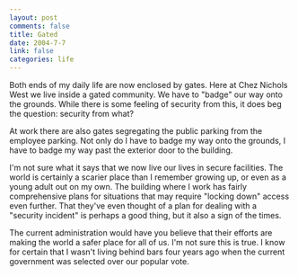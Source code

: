 ```yaml
--- 
layout: post
comments: false
title: Gated
date: 2004-7-7
link: false
categories: life
---
```

Both ends of my daily life are now enclosed by gates. Here at Chez Nichols West we live inside a gated community. We have to "badge" our way onto the grounds. While there is some feeling of security from this, it does beg the question: security from what?

At work there are also gates segregating the public parking from the employee parking. Not only do I have to badge my way onto the grounds, I have to badge my way past the exterior door to the building.

I'm not sure what it says that we now live our lives in secure facilities. The world is certainly a scarier place than I remember growing up, or even as a young adult out on my own. The building where I work has fairly comprehensive plans for situations that may require "locking down" access even further. That they've even thought of a plan for dealing with a "security incident" is perhaps a good thing, but it also a sign of the times.

The current administration would have you believe that their efforts are making the world a safer place for all of us. I'm not sure this is true. I know for certain that I wasn't living behind bars four years ago when the current government was selected over our popular vote.
